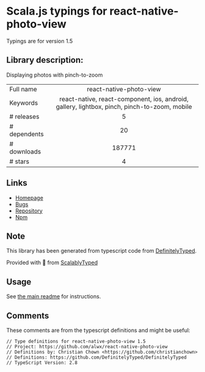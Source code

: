 
# Scala.js typings for react-native-photo-view

Typings are for version 1.5

## Library description:
Displaying photos with pinch-to-zoom

|                    |                 |
| ------------------ | :-------------: |
| Full name          | react-native-photo-view |
| Keywords           | react-native, react-component, ios, android, gallery, lightbox, pinch, pinch-to-zoom, mobile |
| # releases         | 5 |
| # dependents       | 20 |
| # downloads        | 187771 |
| # stars            | 4 |

## Links
- [Homepage](https://github.com/alwx/react-native-photo-view)
- [Bugs](https://github.com/alwx/react-native-photo-view/issues)
- [Repository](https://github.com/alwx/react-native-photo-view)
- [Npm](https://www.npmjs.com/package/react-native-photo-view)
    


## Note
This library has been generated from typescript code from [DefinitelyTyped](https://definitelytyped.org).

Provided with :purple_heart: from [ScalablyTyped](https://github.com/oyvindberg/ScalablyTyped)

## Usage
See [the main readme](../../readme.md) for instructions.

## Comments

These comments are from the typescript definitions and might be useful:
```
// Type definitions for react-native-photo-view 1.5
// Project: https://github.com/alwx/react-native-photo-view
// Definitions by: Christian Chown <https://github.com/christianchown>
// Definitions: https://github.com/DefinitelyTyped/DefinitelyTyped
// TypeScript Version: 2.8

```

